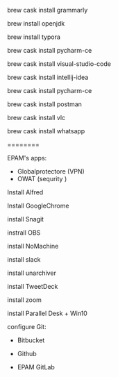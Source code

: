 





brew cask install grammarly

brew install openjdk

brew install typora

brew cask install pycharm-ce

brew cask install visual-studio-code

brew cask install intellij-idea

brew cask install pycharm-ce

brew cask install postman

brew cask install vlc

brew cask install whatsapp



========

EPAM's apps:

* Globalprotectore (VPN)
* OWAT (sequrity )

Install Alfred

Install GoogleChrome

install Snagit 

instrall OBS

install NoMachine

install slack

install unarchiver 

install TweetDeck

install zoom 

install Parallel Desk + Win10





configure Git:

* Bitbucket

* Github 

* EPAM GitLab